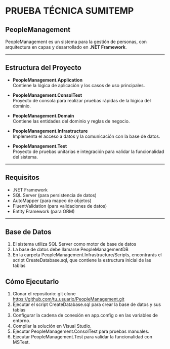 # **PRUEBA TÉCNICA SUMITEMP**  

## **PeopleManagement**  
PeopleManagement es un sistema para la gestión de personas, con arquitectura en capas y desarrollado en **.NET Framework**.  

---

## **Estructura del Proyecto**  

* **PeopleManagement.Application**  
     Contiene la lógica de aplicación y los casos de uso principales.  

* **PeopleManagement.ConsolTest**  
     Proyecto de consola para realizar pruebas rápidas de la lógica del dominio.  

* **PeopleManagement.Domain**  
     Contiene las entidades del dominio y reglas de negocio.  

* **PeopleManagement.Infrastructure**  
     Implementa el acceso a datos y la comunicación con la base de datos.  

* **PeopleManagement.Test**  
     Proyecto de pruebas unitarias e integración para validar la funcionalidad del sistema.  

---

## **Requisitos**  
* .NET Framework
* SQL Server (para persistencia de datos)
* AutoMapper (para mapeo de objetos)
* FluentValidation (para validaciones de datos)
* Entity Framework (para ORM)
  
---

## **Base de Datos**
1. El sistema utiliza SQL Server como motor de base de datos
2. La base de datos debe llamarse PeopleManagementDB
3. En la carpeta PeopleManagement.Infrastructure/Scripts, encontrarás el script CreateDatabase.sql, que contiene la estructura inicial de las tablas

## **Cómo Ejecutarlo**
1. Clonar el repositorio: git clone https://github.com/tu_usuario/PeopleManagement.git
2. Ejecutar el script CreateDatabase.sql para crear la base de datos y sus tablas
3. Configurar la cadena de conexión en app.config o en las variables de entorno.
4. Compilar la solución en Visual Studio.
5. Ejecutar PeopleManagement.ConsolTest para pruebas manuales.
6. Ejecutar PeopleManagement.Test para validar la funcionalidad con MSTest.

